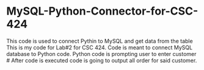 # MySQL-Python-Connector-for-CSC-424
This code is used to connect Pythin to MySQL and get data from the table
This is my code for Lab#2 for CSC 424.
Code is meant to connect MySQL database to Python code. 
Python code is prompting user to enter customer #
After code is executed code is going to output all order for said customer.
